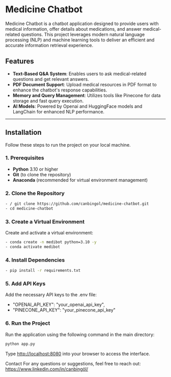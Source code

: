 # Medicine Chatbot

Medicine Chatbot is a chatbot application designed to provide users with medical information, offer details about medications, and answer medical-related questions. This project leverages modern natural language processing (NLP) and machine learning tools to deliver an efficient and accurate information retrieval experience.

## Features

- **Text-Based Q&A System**: Enables users to ask medical-related questions and get relevant answers.
- **PDF Document Support**: Upload medical resources in PDF format to enhance the chatbot's response capabilities.
- **Memory and Query Management**: Utilizes tools like Pinecone for data storage and fast query execution.
- **AI Models**: Powered by Openai and HuggingFace models and LangChain for enhanced NLP performance.

---

## Installation

Follow these steps to run the project on your local machine.

### 1. Prerequisites
- **Python** 3.10 or higher
- **Git** (to clone the repository)
- **Anaconda** (recommended for virtual environment management)

### 2. Clone the Repository
```bash
- / git clone https://github.com/canbingol/medicine-chatbot.git
- cd medicine-chatbot
```

### 3. Create a Virtual Environment
Create and activate a virtual environment:

```bash
- conda create -n medibot python=3.10 -y
- conda activate medibot
```
### 4. Install Dependencies
```bash
- pip install -r requirements.txt
```
### 5. Add API Keys
Add the necessary API keys to the .env file:

 - "OPENAI_API_KEY": "your_openai_api_key",
 - "PINECONE_API_KEY": "your_pinecone_api_key"


### 6. Run the Project
Run the application using the following command in the main directory:

```bash
python app.py
```

Type [http://localhost:8080](http://localhost:8080) into your browser to access the interface.

Contact
For any questions or suggestions, feel free to reach out:
https://www.linkedin.com/in/canbingöl/
